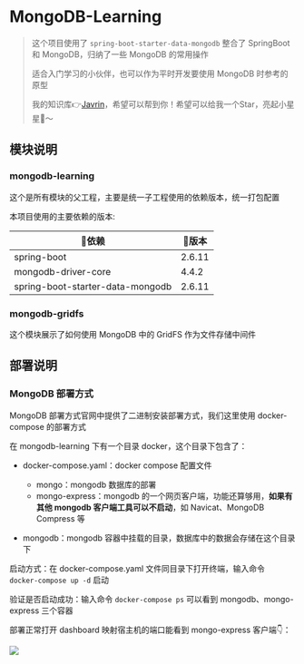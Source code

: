 # MongoDB-Learning

> 这个项目使用了 `spring-boot-starter-data-mongodb` 整合了 SpringBoot 和 MongoDB，归纳了一些 MongoDB 的常用操作
>
> 适合入门学习的小伙伴，也可以作为平时开发要使用 MongoDB 时参考的原型
>
> 我的知识库👉[Javrin](https://github.com/gelald/javrin)，希望可以帮到你！希望可以给我一个Star，亮起小星星🌟～

## 模块说明

### mongodb-learning

这个是所有模块的父工程，主要是统一子工程使用的依赖版本，统一打包配置

本项目使用的主要依赖的版本:

| 🔧依赖                              | 📖版本   |
|-----------------------------------|--------|
| spring-boot                       | 2.6.11 |
| mongodb-driver-core               | 4.4.2  |
| spring-boot-starter-data-mongodb  | 2.6.11 |

### mongodb-gridfs

这个模块展示了如何使用 MongoDB 中的 GridFS 作为文件存储中间件

## 部署说明

### MongoDB 部署方式

MongoDB 部署方式官网中提供了二进制安装部署方式，我们这里使用 docker-compose 的部署方式

在 mongodb-learning 下有一个目录 docker，这个目录下包含了：

- docker-compose.yaml：docker compose 配置文件
  - mongo：mongodb 数据库的部署
  - mongo-express：mongodb 的一个网页客户端，功能还算够用，**如果有其他 mongodb 客户端工具可以不启动**，如 Navicat、MongoDB Compress 等

- mongodb：mongodb 容器中挂载的目录，数据库中的数据会存储在这个目录下

启动方式：在 docker-compose.yaml 文件同目录下打开终端，输入命令 `docker-compose up -d` 启动

验证是否启动成功：输入命令 `docker-compose ps` 可以看到 mongodb、mongo-express 三个容器

部署正常打开 dashboard 映射宿主机的端口能看到 mongo-express 客户端👇：

![](https://wingbun-notes-image.oss-cn-guangzhou.aliyuncs.com/images/20230313160854.png)
